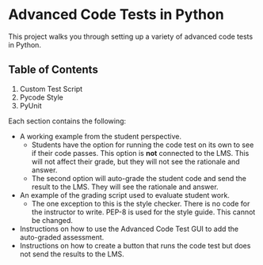 # Advanced Code Tests in Python

This project walks you through setting up a variety of advanced code tests in Python.

## Table of Contents

1) Custom Test Script
1) Pycode Style
1) PyUnit

Each section contains the following:
* A working example from the student perspective. 
  * Students have the option for running the code test on its own to see if their code passes. This option is **not** connected to the LMS. This will not affect their grade, but they will not see the rationale and answer. 
  * The second option will auto-grade the student code and send the result to the LMS. They will see the rationale and answer.
* An example of the grading script used to evaluate student work.
  * The one exception to this is the style checker. There is no code for the instructor to write. PEP-8 is used for the style guide. This cannot be changed.
* Instructions on how to use the Advanced Code Test GUI to add the auto-graded assessment.
* Instructions on how to create a button that runs the code test but does not send the results to the LMS.